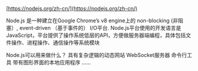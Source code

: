 [https://nodejs.org/zh-cn/](https://nodejs.org/zh-cn/) 

Node.js 是一种建立在Google Chrome’s v8 engine上的 non-blocking (非阻塞）, event-driven （基于事件的） I/O平台. 
Node.js平台使用的开发语言是JavaScript，平台提供了操作系统低层的API，方便做服务器端编程，具体包括文件操作、进程操作、通信操作等系统模块

Node.js可以用来做什么？
	具有复杂逻辑的动态网站 
	WebSocket服务器 
	命令行工具 
	带有图形界面的本地应用程序 
	......









